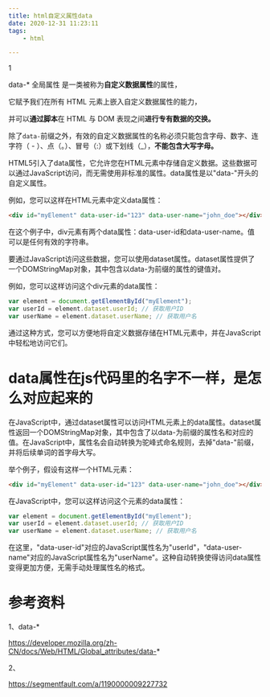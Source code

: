 ```yaml
---
title: html自定义属性data
date: 2020-12-31 11:23:11
tags:
	- html

---
```


1

data-* 全局属性 是一类被称为**自定义数据属性**的属性，

它赋予我们在所有 HTML 元素上嵌入自定义数据属性的能力，

并可以**通过脚本**在 HTML 与 DOM 表现之间**进行专有数据的交换。**



除了`data-`前缀之外，有效的自定义数据属性的名称必须只能包含字母、数字、连字符（ - ）、点（。）、冒号（:）或下划线（_），**不能包含大写字母。**



HTML5引入了data属性，它允许您在HTML元素中存储自定义数据。这些数据可以通过JavaScript访问，而无需使用非标准的属性。data属性是以"data-"开头的自定义属性。

例如，您可以这样在HTML元素中定义data属性：

```html
<div id="myElement" data-user-id="123" data-user-name="john_doe"></div>
```

在这个例子中，div元素有两个data属性：data-user-id和data-user-name。值可以是任何有效的字符串。

要通过JavaScript访问这些数据，您可以使用dataset属性。dataset属性提供了一个DOMStringMap对象，其中包含以data-为前缀的属性的键值对。

例如，您可以这样访问这个div元素的data属性：

```javascript
var element = document.getElementById("myElement");
var userId = element.dataset.userId; // 获取用户ID
var userName = element.dataset.userName; // 获取用户名
```

通过这种方式，您可以方便地将自定义数据存储在HTML元素中，并在JavaScript中轻松地访问它们。

# data属性在js代码里的名字不一样，是怎么对应起来的

在JavaScript中，通过dataset属性可以访问HTML元素上的data属性。dataset属性返回一个DOMStringMap对象，其中包含了以data-为前缀的属性名和对应的值。在JavaScript中，属性名会自动转换为驼峰式命名规则，去掉"data-"前缀，并将后续单词的首字母大写。

举个例子，假设有这样一个HTML元素：

```html
<div id="myElement" data-user-id="123" data-user-name="john_doe"></div>
```

在JavaScript中，您可以这样访问这个元素的data属性：

```javascript
var element = document.getElementById("myElement");
var userId = element.dataset.userId; // 获取用户ID
var userName = element.dataset.userName; // 获取用户名
```

在这里，"data-user-id"对应的JavaScript属性名为"userId"，"data-user-name"对应的JavaScript属性名为"userName"。这种自动转换使得访问data属性变得更加方便，无需手动处理属性名的格式。

# 参考资料

1、data-*

https://developer.mozilla.org/zh-CN/docs/Web/HTML/Global_attributes/data-*

2、

https://segmentfault.com/a/1190000009227732